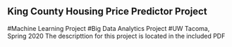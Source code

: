 ## King County Housing Price Predictor Project
#Machine Learning Project
#Big Data Analytics Project
#UW Tacoma, Spring 2020
The descripttion for this project is located in the included PDF

